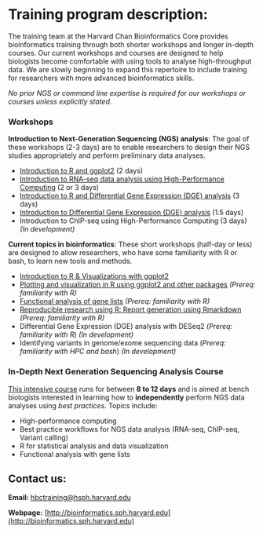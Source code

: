 # Training program description:

The training team at the Harvard Chan Bioinformatics Core provides bioinformatics training through both shorter workshops and longer in-depth courses. Our current workshops and courses are designed to help biologists become comfortable with using tools to analyse high-throughput data. We are slowly beginning to expand this repertoire to include training for researchers with more advanced bioinformatics skills.

*No prior NGS or command line expertise is required for our workshops or courses unless explicitly stated.*

### Workshops

**Introduction to Next-Generation Sequencing (NGS) analysis**: The goal of these workshops (2-3 days) are to enable researchers to design their NGS studies appropriately and perform preliminary data analyses.

  * [Introduction to R and ggplot2](https://hbctraining.github.io/Intro-to-R/README.html) (2 days)
  * [Introduction to RNA-seq data analysis using High-Performance Computing](https://hbctraining.github.io/Intro-to-rnaseq-hpc-O2/README.html) (2 or 3 days)
  * [Introduction to R and Differential Gene Expression (DGE) analysis](https://hbctraining.github.io/Intro-to-R-with-DGE/README.html) (3 days)
  * [Introduction to Differential Gene Expression (DGE) analysis](https://hbctraining.github.io/DGE_workshop/) (1.5 days)
  * Introduction to ChIP-seq using High-Performance Computing (3 days) *(In development)*

**Current topics in bioinformatics**: These short workshops (half-day or less) are designed to allow researchers, who have some familiarity with R or bash, to learn new tools and methods. 

  * [Introduction to R & Visualizations with ggplot2](https://hbctraining.github.io/Training-modules/IntroR_ggplot2/README.html)
  * [Plotting and visualization in R using ggplot2 and other packages](https://hbctraining.github.io/Training-modules/Visualization_in_R/README.html) *(Prereq: familiarity with R)*
  * [Functional analysis of gene lists](https://hbctraining.github.io/Training-modules/DGE-functional-analysis/README.html) *(Prereq: familiarity with R)*
  * [Reproducible research using R: Report generation using Rmarkdown](https://hbctraining.github.io/Training-modules/Rmarkdown/README.html) *(Prereq: familiarity with R)*
  * Differential Gene Expression (DGE) analysis with DESeq2 (*Prereq: familiarity with R*) *(In development)*
  * Identifying variants in genome/exome sequencing data (*Prereq: familiarity with HPC and bash*) *(In development)*

### In-Depth Next Generation Sequencing Analysis Course

[This intensive course](https://hbctraining.github.io/In-depth-NGS-Data-Analysis-Course/) runs for between **8 to 12 days** and is aimed at bench biologists interested in learning how to **independently** perform NGS data analyses using *best practices*. Topics include:

  * High-performance computing
  * Best practice workflows for NGS data analysis (RNA-seq, ChIP-seq, Variant calling)
  * R for statistical analysis and data visualization
  * Functional analysis with gene lists

## Contact us:

**Email:** [hbctraining@hsph.harvard.edu](mailto:hbctraining@hsph.harvard.edu)

**Webpage:** [http://bioinformatics.sph.harvard.edu](http://bioinformatics.sph.harvard.edu)
